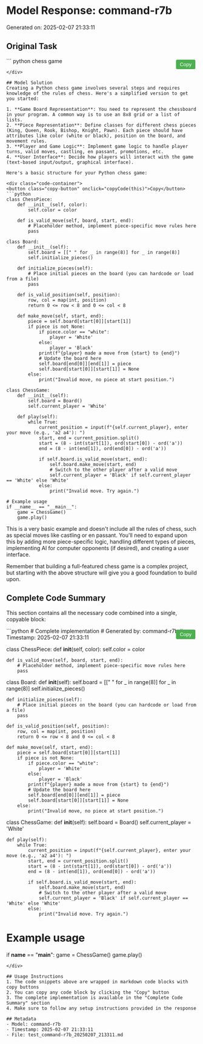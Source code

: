 # Model Response: command-r7b
Generated on: 2025-02-07 21:33:11


<style>
.copy-button {
    position: absolute;
    top: 5px;
    right: 5px;
    padding: 5px 10px;
    background-color: #4CAF50;
    color: white;
    border: none;
    border-radius: 3px;
    cursor: pointer;
    z-index: 1;
}
.code-container {
    position: relative;
    margin: 10px 0;
}
.copy-button:hover {
    background-color: #45a049;
}
.copy-button:active {
    background-color: #3d8b40;
}
</style>

<script>
function copyCode(buttonElement) {
    const codeBlock = buttonElement.parentElement.querySelector('code');
    const range = document.createRange();
    range.selectNode(codeBlock);
    window.getSelection().removeAllRanges();
    window.getSelection().addRange(range);
    try {
        document.execCommand('copy');
        buttonElement.textContent = 'Copied!';
        setTimeout(() => {
            buttonElement.textContent = 'Copy';
        }, 2000);
    } catch(e) {
        console.error('Failed to copy text:', e);
        buttonElement.textContent = 'Failed to copy';
    }
    window.getSelection().removeAllRanges();
}
</script>


## Original Task
<div class="code-container">
<button class="copy-button" onclick="copyCode(this)">Copy</button>
```
python chess game

```
</div>

## Model Solution
Creating a Python chess game involves several steps and requires knowledge of the rules of chess. Here's a simplified version to get you started:

1. **Game Board Representation**: You need to represent the chessboard in your program. A common way is to use an 8x8 grid or a list of lists.
2. **Piece Representation**: Define classes for different chess pieces (King, Queen, Rook, Bishop, Knight, Pawn). Each piece should have attributes like color (white or black), position on the board, and movement rules.
3. **Player and Game Logic**: Implement game logic to handle player turns, valid moves, castling, en passant, promotions, etc.
4. **User Interface**: Decide how players will interact with the game (text-based input/output, graphical interface).

Here's a basic structure for your Python chess game:

<div class="code-container">
<button class="copy-button" onclick="copyCode(this)">Copy</button>
```python
class ChessPiece:
    def __init__(self, color):
        self.color = color

    def is_valid_move(self, board, start, end):
        # Placeholder method, implement piece-specific move rules here
        pass

class Board:
    def __init__(self):
        self.board = [[" " for _ in range(8)] for _ in range(8)]
        self.initialize_pieces()

    def initialize_pieces(self):
        # Place initial pieces on the board (you can hardcode or load from a file)
        pass

    def is_valid_position(self, position):
        row, col = map(int, position)
        return 0 <= row < 8 and 0 <= col < 8

    def make_move(self, start, end):
        piece = self.board[start[0]][start[1]]
        if piece is not None:
            if piece.color == "white":
                player = 'White'
            else:
                player = 'Black'
            print(f"{player} made a move from {start} to {end}")
            # Update the board here
            self.board[end[0]][end[1]] = piece
            self.board[start[0]][start[1]] = None
        else:
            print("Invalid move, no piece at start position.")

class ChessGame:
    def __init__(self):
        self.board = Board()
        self.current_player = 'White'

    def play(self):
        while True:
            current_position = input(f"{self.current_player}, enter your move (e.g., 'a2 a4'): ")
            start, end = current_position.split()
            start = (8 - int(start[1]), ord(start[0]) - ord('a'))
            end = (8 - int(end[1]), ord(end[0]) - ord('a'))

            if self.board.is_valid_move(start, end):
                self.board.make_move(start, end)
                # Switch to the other player after a valid move
                self.current_player = 'Black' if self.current_player == 'White' else 'White'
            else:
                print("Invalid move. Try again.")

# Example usage
if __name__ == "__main__":
    game = ChessGame()
    game.play()
```
</div>

This is a very basic example and doesn't include all the rules of chess, such as special moves like castling or en passant. You'll need to expand upon this by adding more piece-specific logic, handling different types of pieces, implementing AI for computer opponents (if desired), and creating a user interface.

Remember that building a full-featured chess game is a complex project, but starting with the above structure will give you a good foundation to build upon.

## Complete Code Summary
This section contains all the necessary code combined into a single, copyable block:

<div class="code-container">
<button class="copy-button" onclick="copyCode(this)">Copy</button>
```python
# Complete implementation
# Generated by: command-r7b
# Timestamp: 2025-02-07 21:33:11

class ChessPiece:
    def __init__(self, color):
        self.color = color

    def is_valid_move(self, board, start, end):
        # Placeholder method, implement piece-specific move rules here
        pass

class Board:
    def __init__(self):
        self.board = [[" " for _ in range(8)] for _ in range(8)]
        self.initialize_pieces()

    def initialize_pieces(self):
        # Place initial pieces on the board (you can hardcode or load from a file)
        pass

    def is_valid_position(self, position):
        row, col = map(int, position)
        return 0 <= row < 8 and 0 <= col < 8

    def make_move(self, start, end):
        piece = self.board[start[0]][start[1]]
        if piece is not None:
            if piece.color == "white":
                player = 'White'
            else:
                player = 'Black'
            print(f"{player} made a move from {start} to {end}")
            # Update the board here
            self.board[end[0]][end[1]] = piece
            self.board[start[0]][start[1]] = None
        else:
            print("Invalid move, no piece at start position.")

class ChessGame:
    def __init__(self):
        self.board = Board()
        self.current_player = 'White'

    def play(self):
        while True:
            current_position = input(f"{self.current_player}, enter your move (e.g., 'a2 a4'): ")
            start, end = current_position.split()
            start = (8 - int(start[1]), ord(start[0]) - ord('a'))
            end = (8 - int(end[1]), ord(end[0]) - ord('a'))

            if self.board.is_valid_move(start, end):
                self.board.make_move(start, end)
                # Switch to the other player after a valid move
                self.current_player = 'Black' if self.current_player == 'White' else 'White'
            else:
                print("Invalid move. Try again.")

# Example usage
if __name__ == "__main__":
    game = ChessGame()
    game.play()

```
</div>

## Usage Instructions
1. The code snippets above are wrapped in markdown code blocks with copy buttons
2. You can copy any code block by clicking the "Copy" button
3. The complete implementation is available in the "Complete Code Summary" section
4. Make sure to follow any setup instructions provided in the response

## Metadata
- Model: command-r7b
- Timestamp: 2025-02-07 21:33:11
- File: test_command-r7b_20250207_213311.md
